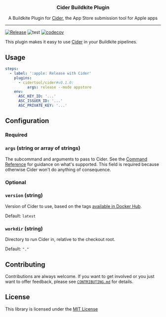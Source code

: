 <p align="center">
  <!-- <img alt="Cider logo" src="assets/go.png" height="150" /> -->
  <h3 align="center">Cider Buildkite Plugin</h3>
  <p align="center">A Buildkite Plugin for <a href="https://github.com/cidertool/cider">Cider</a>, the App Store submission tool for Apple apps</p>
</p>

---

[![Release](https://img.shields.io/github/release/cidertool/cider-buildkite-plugin.svg)](https://github.com/cidertool/cider-buildkite-plugin/releases/latest)
![test](https://github.com/cidertool/cider-buildkite-plugin/workflows/test/badge.svg)
[![codecov](https://codecov.io/gh/cidertool/cider-buildkite-plugin/branch/main/graph/badge.svg)](https://codecov.io/gh/cidertool/cider-buildkite-plugin)

This plugin makes it easy to use [Cider](https://cidertool.github.io/cider) in your Buildkite pipelines.

## Usage

```yaml
steps:
  - label: ':apple: Release with Cider'
    plugins:
      - cidertool/cider#v0.1.0:
          args: release --mode appstore
    env:
      ASC_KEY_ID: '...'
      ASC_ISSUER_ID: '...'
      ASC_PRIVATE_KEY: '...'
```

## Configuration

### Required

### `args` (string or array of strings)

The subcommand and arguments to pass to Cider. See the [Command Reference](https://cidertool.github.io/cider/commands/) for guidance on what's supported. This field is required because otherwise Cider won't do anything of consequence.

### Optional

### `version` (string)

Version of Cider to use, based on the tags [available in Docker Hub](https://hub.docker.com/repository/docker/cidertool/cider). 

Default: `latest`

### `workdir` (string)

Directory to run Cider in, relative to the checkout root.

Default: `"."`

## Contributing

Contributions are always welcome. If you want to get involved or you just want to offer feedback, please see [`CONTRIBUTING.md`](./.github/CONTRIBUTING.md) for details.

## License

This library is licensed under the [MIT License](./LICENSE)
